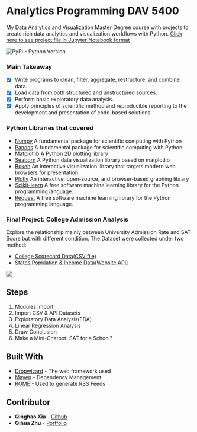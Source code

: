 # Analytics Programming DAV 5400

My Data Analytics and Visualization Master Degree course with projects to create rich data analytics and visualization workflows with Python.
[Click here to see project file in Jupyter Notebook format](https://github.com/Johnnydaszhu/DAV-5400/blob/master/College%20Admission%20Analysis%20Python%20Project.ipynb)



![PyPI - Python Version](https://img.shields.io/pypi/pyversions/numpy.svg)

### Main Takeaway

- [x] Write programs to clean, filter, aggregate, restructure, and combine data.
- [x] Load data from both structured and unstructured sources.
- [x] Perform basic exploratory data analysis.
- [x] Apply principles of scientific method and reproducible reporting to the development
and presentation of code-based solutions.

### Python Libraries that covered

- [Numpy](https://www.numpy.org) A fundamental package for scientific computing with Python
- [Pandas](https://pandas.pydata.org) A fundamental package for scientific computing with Python
- [Matplotlib](https://matplotlib.org) A Python 2D plotting library
- [Seaborn](https://seaborn.pydata.org) A Python data visualization library based on matplotlib
- [Bokeh](https://bokeh.pydata.org) An interactive visualization library that targets modern web browsers for presentation
- [Plotly](https://plot.ly) An interactive, open-source, and browser-based graphing library 
- [Scikit-learn](http://scikit-learn.github.io/stable) A free software machine learning library for the Python programming language.
- [Request](http://scikit-learn.github.io/stable) A free software machine learning library for the Python programming language.


### Final Project: College Admission Analysis 

Explore the relationship mainly between University Admission Rate and SAT Score but with different condition.
The Dataset were collected under two method:
- [College Scorecard Data(CSV file)](https://api.census.gov/data/2017/)
- [States Population & Income Data(Website API)](https://api.census.gov/data/2017/)

![](https://github.com/Johnnydaszhu/DAV-5400/blob/master/2016-17%20US%20Colleges%20Admission%20Rate%20by%20State%3Cbr%3E(Hover%20for%20Details).png)

## Steps

1. Modules Import
2. Import CSV & API Datasets
3. Exploratory Data Analysis(EDA)
4. Linear Regression Analysis
5. Draw Conclusion
6. Make a Mini-Chatbot: SAT for a School?

## Built With

* [Dropwizard](http://www.dropwizard.io/1.0.2/docs/) - The web framework used
* [Maven](https://maven.apache.org/) - Dependency Management
* [ROME](https://rometools.github.io/rome/) - Used to generate RSS Feeds


## Contributor

* **Qinghao Xia**  - [Github](https://github.com/PurpleBooth)
* **Qihua Zhu**  - [Portfolio](www.qihuazhu.com)

